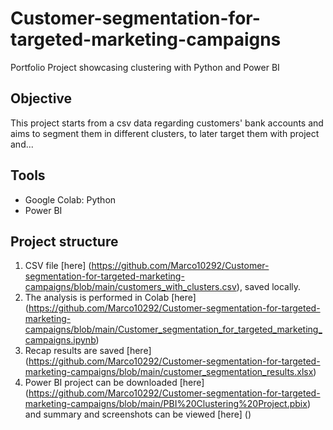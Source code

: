 # Customer-segmentation-for-targeted-marketing-campaigns
Portfolio Project showcasing clustering with Python and Power BI

## Objective
This project starts from a csv data regarding customers' bank accounts and aims to segment them in different clusters, to later target them with project and...

## Tools
- Google Colab: Python
- Power BI

## Project structure

1. CSV file [here] (https://github.com/Marco10292/Customer-segmentation-for-targeted-marketing-campaigns/blob/main/customers_with_clusters.csv), saved locally.
2. The analysis is performed in Colab [here] (https://github.com/Marco10292/Customer-segmentation-for-targeted-marketing-campaigns/blob/main/Customer_segmentation_for_targeted_marketing_campaigns.ipynb)
3. Recap results are saved [here] (https://github.com/Marco10292/Customer-segmentation-for-targeted-marketing-campaigns/blob/main/customer_segmentation_results.xlsx) 
4. Power BI project can be downloaded [here] (https://github.com/Marco10292/Customer-segmentation-for-targeted-marketing-campaigns/blob/main/PBI%20Clustering%20Project.pbix) and summary and screenshots can be viewed [here] ()
